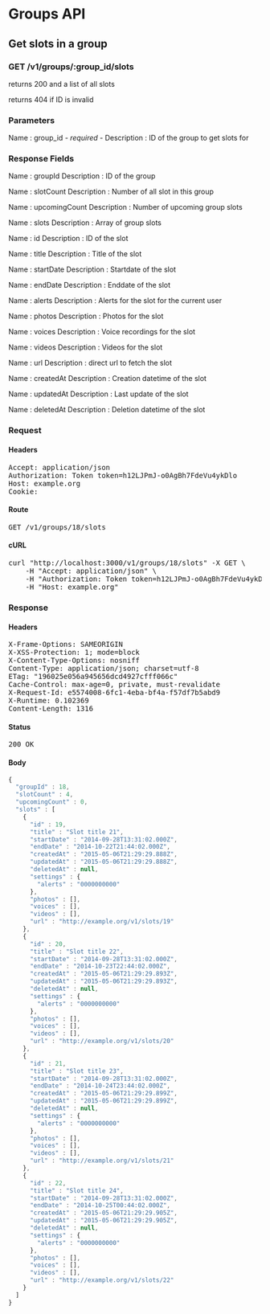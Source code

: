 # Groups API

## Get slots in a group

### GET /v1/groups/:group_id/slots

returns 200 and a list of all slots

returns 404 if ID is invalid

### Parameters

Name : group_id *- required -*
Description : ID of the group to get slots for


### Response Fields

Name : groupId
Description : ID of the group

Name : slotCount
Description : Number of all slot in this group

Name : upcomingCount
Description : Number of upcoming group slots

Name : slots
Description : Array of group slots

Name : id
Description : ID of the slot

Name : title
Description : Title of the slot

Name : startDate
Description : Startdate of the slot

Name : endDate
Description : Enddate of the slot

Name : alerts
Description : Alerts for the slot for the current user

Name : photos
Description : Photos for the slot

Name : voices
Description : Voice recordings for the slot

Name : videos
Description : Videos for the slot

Name : url
Description : direct url to fetch the slot

Name : createdAt
Description : Creation datetime of the slot

Name : updatedAt
Description : Last update of the slot

Name : deletedAt
Description : Deletion datetime of the slot

### Request

#### Headers

<pre>Accept: application/json
Authorization: Token token=h12LJPmJ-o0AgBh7FdeVu4ykDlo
Host: example.org
Cookie: </pre>

#### Route

<pre>GET /v1/groups/18/slots</pre>

#### cURL

<pre class="request">curl &quot;http://localhost:3000/v1/groups/18/slots&quot; -X GET \
	-H &quot;Accept: application/json&quot; \
	-H &quot;Authorization: Token token=h12LJPmJ-o0AgBh7FdeVu4ykDlo&quot; \
	-H &quot;Host: example.org&quot;</pre>

### Response

#### Headers

<pre>X-Frame-Options: SAMEORIGIN
X-XSS-Protection: 1; mode=block
X-Content-Type-Options: nosniff
Content-Type: application/json; charset=utf-8
ETag: &quot;196025e056a945656dcd4927cfff066c&quot;
Cache-Control: max-age=0, private, must-revalidate
X-Request-Id: e5574008-6fc1-4eba-bf4a-f57df7b5abd9
X-Runtime: 0.102369
Content-Length: 1316</pre>

#### Status

<pre>200 OK</pre>

#### Body

```javascript
{
  "groupId" : 18,
  "slotCount" : 4,
  "upcomingCount" : 0,
  "slots" : [
    {
      "id" : 19,
      "title" : "Slot title 21",
      "startDate" : "2014-09-28T13:31:02.000Z",
      "endDate" : "2014-10-22T21:44:02.000Z",
      "createdAt" : "2015-05-06T21:29:29.888Z",
      "updatedAt" : "2015-05-06T21:29:29.888Z",
      "deletedAt" : null,
      "settings" : {
        "alerts" : "0000000000"
      },
      "photos" : [],
      "voices" : [],
      "videos" : [],
      "url" : "http://example.org/v1/slots/19"
    },
    {
      "id" : 20,
      "title" : "Slot title 22",
      "startDate" : "2014-09-28T13:31:02.000Z",
      "endDate" : "2014-10-23T22:44:02.000Z",
      "createdAt" : "2015-05-06T21:29:29.893Z",
      "updatedAt" : "2015-05-06T21:29:29.893Z",
      "deletedAt" : null,
      "settings" : {
        "alerts" : "0000000000"
      },
      "photos" : [],
      "voices" : [],
      "videos" : [],
      "url" : "http://example.org/v1/slots/20"
    },
    {
      "id" : 21,
      "title" : "Slot title 23",
      "startDate" : "2014-09-28T13:31:02.000Z",
      "endDate" : "2014-10-24T23:44:02.000Z",
      "createdAt" : "2015-05-06T21:29:29.899Z",
      "updatedAt" : "2015-05-06T21:29:29.899Z",
      "deletedAt" : null,
      "settings" : {
        "alerts" : "0000000000"
      },
      "photos" : [],
      "voices" : [],
      "videos" : [],
      "url" : "http://example.org/v1/slots/21"
    },
    {
      "id" : 22,
      "title" : "Slot title 24",
      "startDate" : "2014-09-28T13:31:02.000Z",
      "endDate" : "2014-10-25T00:44:02.000Z",
      "createdAt" : "2015-05-06T21:29:29.905Z",
      "updatedAt" : "2015-05-06T21:29:29.905Z",
      "deletedAt" : null,
      "settings" : {
        "alerts" : "0000000000"
      },
      "photos" : [],
      "voices" : [],
      "videos" : [],
      "url" : "http://example.org/v1/slots/22"
    }
  ]
}
```
